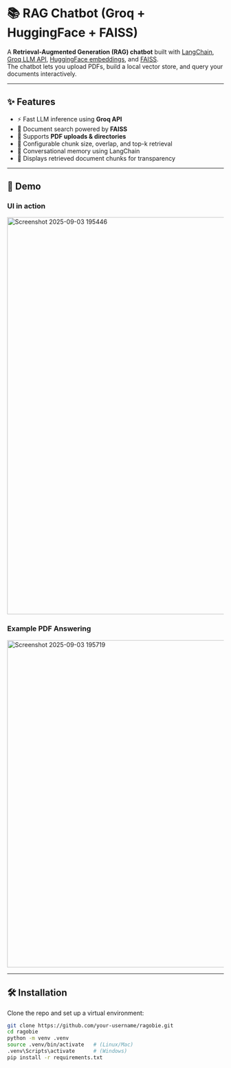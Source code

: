 # 📚 RAG Chatbot (Groq + HuggingFace + FAISS)

A **Retrieval-Augmented Generation (RAG) chatbot** built with [LangChain](https://www.langchain.com/), [Groq LLM API](https://groq.com/), [HuggingFace embeddings](https://huggingface.co/sentence-transformers), and [FAISS](https://github.com/facebookresearch/faiss).  
The chatbot lets you upload PDFs, build a local vector store, and query your documents interactively.

---

## ✨ Features
- ⚡ Fast LLM inference using **Groq API**  
- 🔎 Document search powered by **FAISS**  
- 📑 Supports **PDF uploads & directories**  
- 🧩 Configurable chunk size, overlap, and top-k retrieval  
- 💬 Conversational memory using LangChain  
- 📖 Displays retrieved document chunks for transparency  

---

## 📸 Demo

### UI in action
<img width="1919" height="921" alt="Screenshot 2025-09-03 195446" src="https://github.com/user-attachments/assets/14da754e-a0e6-4b51-ab76-db124fe1d5d7" />

### Example PDF Answering
<img width="738" height="759" alt="Screenshot 2025-09-03 195719" src="https://github.com/user-attachments/assets/17adca8b-252b-40a7-ab07-f2e3a247fa7f" />

---

## 🛠️ Installation

Clone the repo and set up a virtual environment:

```bash
git clone https://github.com/your-username/ragobie.git
cd ragobie
python -m venv .venv
source .venv/bin/activate   # (Linux/Mac)
.venv\Scripts\activate      # (Windows)
pip install -r requirements.txt
